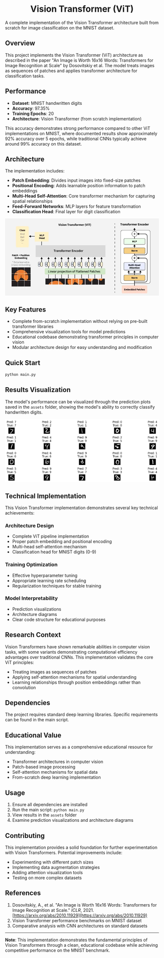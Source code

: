 <div align="center">
  <h1>Vision Transformer (ViT)</h1>
</div>

A complete implementation of the Vision Transformer architecture built from scratch for image classification on the MNIST dataset.

## Overview

This project implements the Vision Transformer (ViT) architecture as described in the paper "An Image is Worth 16x16 Words: Transformers for Image Recognition at Scale" by Dosovitskiy et al. The model treats images as sequences of patches and applies transformer architecture for classification tasks.

## Performance

- **Dataset**: MNIST handwritten digits
- **Accuracy**: 97.35%
- **Training Epochs**: 20
- **Architecture**: Vision Transformer (from scratch implementation)

This accuracy demonstrates strong performance compared to other ViT implementations on MNIST, where documented results show approximately 92% accuracy over 5 epochs, while traditional CNNs typically achieve around 99% accuracy on this dataset.

## Architecture

The implementation includes:
- **Patch Embedding**: Divides input images into fixed-size patches
- **Positional Encoding**: Adds learnable position information to patch embeddings
- **Multi-Head Self-Attention**: Core transformer mechanism for capturing spatial relationships
- **Feed-Forward Networks**: MLP layers for feature transformation
- **Classification Head**: Final layer for digit classification

<div align="center">
  <img src="assets/ViT.webp" alt="ViT Architecture">
</div>

## Key Features

- Complete from-scratch implementation without relying on pre-built transformer libraries
- Comprehensive visualization tools for model predictions
- Educational codebase demonstrating transformer principles in computer vision
- Modular architecture design for easy understanding and modification

## Quick Start

```bash
python main.py
```



## Results Visualization

The model's performance can be visualized through the prediction plots saved in the `assets` folder, showing the model's ability to correctly classify handwritten digits.

<div align="center">
  <img src="assets/predictions.png" alt="Model Predictions">
</div>

## Technical Implementation

This Vision Transformer implementation demonstrates several key technical achievements:

### Architecture Design
- Complete ViT pipeline implementation
- Proper patch embedding and positional encoding
- Multi-head self-attention mechanism
- Classification head for MNIST digits (0-9)

### Training Optimization
- Effective hyperparameter tuning
- Appropriate learning rate scheduling
- Regularization techniques for stable training

### Model Interpretability
- Prediction visualizations
- Architecture diagrams
- Clear code structure for educational purposes

## Research Context

Vision Transformers have shown remarkable abilities in computer vision tasks, with some variants demonstrating computational efficiency advantages over traditional CNNs. This implementation validates the core ViT principles:

- Treating images as sequences of patches
- Applying self-attention mechanisms for spatial understanding
- Learning relationships through position embeddings rather than convolution

## Dependencies

The project requires standard deep learning libraries. Specific requirements can be found in the main script.

## Educational Value

This implementation serves as a comprehensive educational resource for understanding:
- Transformer architectures in computer vision
- Patch-based image processing
- Self-attention mechanisms for spatial data
- From-scratch deep learning implementation



## Usage

1. Ensure all dependencies are installed
2. Run the main script: `python main.py`
3. View results in the `assets` folder
4. Examine prediction visualizations and architecture diagrams

## Contributing

This implementation provides a solid foundation for further experimentation with Vision Transformers. Potential improvements include:
- Experimenting with different patch sizes
- Implementing data augmentation strategies
- Adding attention visualization tools
- Testing on more complex datasets

## References

1. Dosovitskiy, A., et al. "An Image is Worth 16x16 Words: Transformers for Image Recognition at Scale." *ICLR*, 2021. [https://arxiv.org/abs/2010.11929](https://arxiv.org/abs/2010.11929)
2. Vision Transformer performance benchmarks on MNIST dataset
3. Comparative analysis with CNN architectures on standard datasets

---

**Note**: This implementation demonstrates the fundamental principles of Vision Transformers through a clean, educational codebase while achieving competitive performance on the MNIST benchmark.
